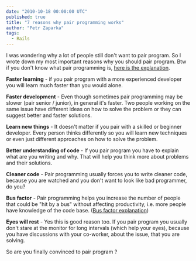 ```yaml
---
date: "2010-10-18 00:00:00 UTC"
published: true
title: "7 reasons why pair programming works"
author: "Petr Zaparka"
tags:
  - Rails
---
```


<p>I was wondering why a lot of people still don&#39;t want to pair program. So I wrote down my most important reasons why you should pair program. Btw if you don&#39;t know what pair programming is, <a href="http://en.wikipedia.org/wiki/Pair_programming">here is the explanation</a>.</p>
<p><strong>Faster learning</strong> - if you pair program with a more experienced developer you will learn much faster than you would alone.</p>
<p><strong>Faster development</strong> - Even though sometimes pair programming may be slower (pair senior / junior), in general it&#39;s faster. Two people working on the same issue have different ideas on how to solve the problem or they can suggest better and faster solutions.</p>
<p><strong>Learn new things</strong> - It doesn&#39;t matter if you pair with a skilled or beginner developer. Every person thinks differently so you will learn new techniques or even just different approaches on how to solve the problem.</p>
<p><strong>Better understanding of code</strong> - If you pair program you have to explain what are you writing and why. That will help you think more about problems and their solutions.</p>
<p><strong>Cleaner code</strong> - Pair programming usually forces you to write cleaner code, because you are watched and you don&#39;t want to look like bad programmer, do you?</p>
<p><strong>Bus factor</strong> - Pair programming helps you increase the number of people that could be &quot;hit by a bus&quot; without affecting productivity, i.e. more people have knowledge of the code base. (<a href="http://en.wikipedia.org/wiki/Bus_factor">Bus factor explanation</a>)</p>
<p><strong>Eyes will rest</strong> - Yes this is good reason too. If you pair program you usually don&#39;t stare at the monitor for long intervals (which help your eyes), because you have discussions with your co-worker, about the issue, that you are solving.</p>
<p>So are you finally convinced to pair program ?</p>

